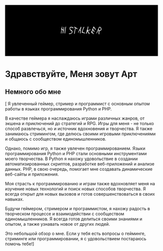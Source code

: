 <div align="center">
  <img src="https://github.com/Art1ord/Art1ord/blob/main/assets/banner.jpg">
</div>

# Здравствуйте, Mеня зовут Арт

## Немного обо мне

[ Я увлеченный геймер, стример и программист с основным опытом работы в языках программирования Python и PHP.

В качестве геймера я наслаждаюсь играми различных жанров, от экшена и приключений до стратегий и RPG. Игры для меня - не только способ развлечься, но и источник вдохновения и творчества. Я также занимаюсь стримингом, где делюсь своими игровыми приключениями и общаюсь с сообществом единомышленников.

Однако, помимо игр, я также увлечен программированием. Языки программирования Python и PHP стали основными инструментами моего творчества. В Python я нахожу удовольствие в создании автоматизированных скриптов, разработке веб-приложений и анализе данных. PHP, в свою очередь, помогает мне создавать динамические веб-сайты и приложения.

Моя страсть к программированию и играм также вдохновляет меня на изучение новых технологий и поиск новых способов творчества. Я всегда открыт для новых вызовов и готов совершенствоваться в своих навыках.

Будучи геймером, стримером и программистом, я нахожу радость в творческом процессе и взаимодействии с сообществом единомышленников. Я всегда готов делиться своими знаниями и опытом, а также узнавать новое от других людей.

Это небольшой обзор о мне. Если у тебя есть вопросы о гейминге, стриминге или программировании, я с удовольствием постараюсь помочь тебе!]
